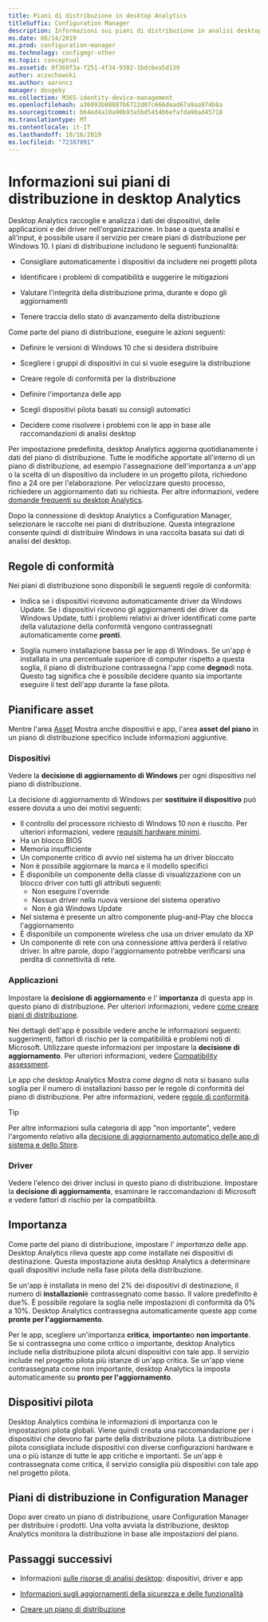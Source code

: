 ```yaml
---
title: Piani di distribuzione in desktop Analytics
titleSuffix: Configuration Manager
description: Informazioni sui piani di distribuzione in analisi desktop.
ms.date: 08/14/2019
ms.prod: configuration-manager
ms.technology: configmgr-other
ms.topic: conceptual
ms.assetid: 0f369f3a-f251-4f34-9302-1bdc6ea5d139
author: aczechowski
ms.author: aaroncz
manager: dougeby
ms.collection: M365-identity-device-management
ms.openlocfilehash: a36093b88887b6722d07c666dead67a9aa974b8a
ms.sourcegitcommit: b64ed4a10a90b93a5bd5454b6efafda90ad45718
ms.translationtype: MT
ms.contentlocale: it-IT
ms.lasthandoff: 10/16/2019
ms.locfileid: "72387091"
---
```

# <a name="about-deployment-plans-in-desktop-analytics"></a>Informazioni sui piani di distribuzione in desktop Analytics

Desktop Analytics raccoglie e analizza i dati dei dispositivi, delle applicazioni e dei driver nell'organizzazione. In base a questa analisi e all'input, è possibile usare il servizio per creare piani di distribuzione per Windows 10. I piani di distribuzione includono le seguenti funzionalità:  

- Consigliare automaticamente i dispositivi da includere nei progetti pilota  

- Identificare i problemi di compatibilità e suggerire le mitigazioni  

- Valutare l'integrità della distribuzione prima, durante e dopo gli aggiornamenti  

- Tenere traccia dello stato di avanzamento della distribuzione  

Come parte del piano di distribuzione, eseguire le azioni seguenti:  

- Definire le versioni di Windows 10 che si desidera distribuire  

- Scegliere i gruppi di dispositivi in cui si vuole eseguire la distribuzione  

- Creare regole di conformità per la distribuzione  

- Definire l'importanza delle app  

- Scegli dispositivi pilota basati su consigli automatici  

- Decidere come risolvere i problemi con le app in base alle raccomandazioni di analisi desktop  

Per impostazione predefinita, desktop Analytics aggiorna quotidianamente i dati del piano di distribuzione. Tutte le modifiche apportate all'interno di un piano di distribuzione, ad esempio l'assegnazione dell'importanza a un'app o la scelta di un dispositivo da includere in un progetto pilota, richiedono fino a 24 ore per l'elaborazione. Per velocizzare questo processo, richiedere un aggiornamento dati su richiesta. Per altre informazioni, vedere [domande frequenti su desktop Analytics](/sccm/desktop-analytics/faq#can-i-reduce-the-amount-of-time-it-takes-for-data-to-refresh-in-my-desktop-analytics-portal).  

Dopo la connessione di desktop Analytics a Configuration Manager, selezionare le raccolte nei piani di distribuzione. Questa integrazione consente quindi di distribuire Windows in una raccolta basata sui dati di analisi del desktop.



## <a name="readiness-rules"></a>Regole di conformità

Nei piani di distribuzione sono disponibili le seguenti regole di conformità:

- Indica se i dispositivi ricevono automaticamente driver da Windows Update. Se i dispositivi ricevono gli aggiornamenti dei driver da Windows Update, tutti i problemi relativi ai driver identificati come parte della valutazione della conformità vengono contrassegnati automaticamente come **pronti**.  

- Soglia numero installazione bassa per le app di Windows. Se un'app è installata in una percentuale superiore di computer rispetto a questa soglia, il piano di distribuzione contrassegna l'app come **degno**di nota. Questo tag significa che è possibile decidere quanto sia importante eseguire il test dell'app durante la fase pilota.  


## <a name="plan-assets"></a>Pianificare asset

<!-- 4670224 -->

Mentre l'area [Asset](/sccm/desktop-analytics/about-assets) Mostra anche dispositivi e app, l'area **asset del piano** in un piano di distribuzione specifico include informazioni aggiuntive.

### <a name="devices"></a>Dispositivi

Vedere la **decisione di aggiornamento di Windows** per ogni dispositivo nel piano di distribuzione.

La decisione di aggiornamento di Windows per **sostituire il dispositivo** può essere dovuta a uno dei motivi seguenti:

- Il controllo del processore richiesto di Windows 10 non è riuscito. Per ulteriori informazioni, vedere [requisiti hardware minimi](https://docs.microsoft.com/windows-hardware/design/minimum/minimum-hardware-requirements-overview#31-processor).
- Ha un blocco BIOS
- Memoria insufficiente
- Un componente critico di avvio nel sistema ha un driver bloccato
- Non è possibile aggiornare la marca e il modello specifici
- È disponibile un componente della classe di visualizzazione con un blocco driver con tutti gli attributi seguenti:
    - Non eseguire l'override
    - Nessun driver nella nuova versione del sistema operativo
    - Non è già Windows Update
- Nel sistema è presente un altro componente plug-and-Play che blocca l'aggiornamento
- È disponibile un componente wireless che usa un driver emulato da XP
- Un componente di rete con una connessione attiva perderà il relativo driver. In altre parole, dopo l'aggiornamento potrebbe verificarsi una perdita di connettività di rete.

### <a name="apps"></a>Applicazioni

Impostare la **decisione di aggiornamento** e l' **importanza** di questa app in questo piano di distribuzione. Per ulteriori informazioni, vedere [come creare piani di distribuzione](/sccm/desktop-analytics/create-deployment-plans).

Nei dettagli dell'app è possibile vedere anche le informazioni seguenti: suggerimenti, fattori di rischio per la compatibilità e problemi noti di Microsoft. Utilizzare queste informazioni per impostare la **decisione di aggiornamento**. Per ulteriori informazioni, vedere [Compatibility assessment](/sccm/desktop-analytics/compat-assessment).

Le app che desktop Analytics Mostra come *degno* di nota si basano sulla soglia per il numero di installazioni basso per le regole di conformità del piano di distribuzione. Per altre informazioni, vedere [regole di conformità](/sccm/desktop-analytics/create-deployment-plans#readiness-rules).

   > [!Tip]
   > Per altre informazioni sulla categoria di app "non importante", vedere l'argomento relativo alla [decisione di aggiornamento automatico delle app di sistema e dello Store](/sccm/desktop-analytics/about-assets#bkmk_plan-autoapp). <!-- 3587232 -->


### <a name="drivers"></a>Driver

Vedere l'elenco dei driver inclusi in questo piano di distribuzione. Impostare la **decisione di aggiornamento**, esaminare le raccomandazioni di Microsoft e vedere fattori di rischio per la compatibilità.


## <a name="importance"></a>Importanza

Come parte del piano di distribuzione, impostare l' *importanza* delle app. Desktop Analytics rileva queste app come installate nei dispositivi di destinazione. Questa impostazione aiuta desktop Analytics a determinare quali dispositivi include nella fase pilota della distribuzione.

Se un'app è installata in meno del 2% dei dispositivi di destinazione, il numero di **installazioni**è contrassegnato come basso. Il valore predefinito è due%. È possibile regolare la soglia nelle impostazioni di conformità da 0% a 10%. Desktop Analytics contrassegna automaticamente queste app come **pronte per l'aggiornamento**.  

Per le app, scegliere un'importanza **critica**, **importante**o **non importante**. Se si contrassegna uno come critico o importante, desktop Analytics include nella distribuzione pilota alcuni dispositivi con tale app. Il servizio include nel progetto pilota più istanze di un'app critica. Se un'app viene contrassegnata come non importante, desktop Analytics la imposta automaticamente su **pronto per l'aggiornamento**.



## <a name="pilot-devices"></a>Dispositivi pilota

Desktop Analytics combina le informazioni di importanza con le impostazioni pilota globali. Viene quindi creata una raccomandazione per i dispositivi che devono far parte della distribuzione pilota. La distribuzione pilota consigliata include dispositivi con diverse configurazioni hardware e una o più istanze di tutte le app critiche e importanti. Se un'app è contrassegnata come critica, il servizio consiglia più dispositivi con tale app nel progetto pilota.



## <a name="deployment-plans-in-configuration-manager"></a>Piani di distribuzione in Configuration Manager

Dopo aver creato un piano di distribuzione, usare Configuration Manager per distribuire i prodotti. Una volta avviata la distribuzione, desktop Analytics monitora la distribuzione in base alle impostazioni del piano.


## <a name="next-steps"></a>Passaggi successivi

- Informazioni [sulle risorse di analisi desktop](/sccm/desktop-analytics/about-assets): dispositivi, driver e app  

- [Informazioni sugli aggiornamenti della sicurezza e delle funzionalità](/sccm/desktop-analytics/about-updates)  

- [Creare un piano di distribuzione](/sccm/desktop-analytics/create-deployment-plans)  
